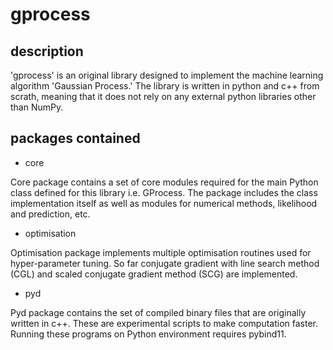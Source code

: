 # gprocess

## description
'gprocess' is an original library designed to implement the machine learning algorithm 'Gaussian Process.' The library is written in python and c++ from scrath, meaning that it does not rely on any external python libraries other than NumPy.

## packages contained
- core

Core package contains a set of core modules required for the main Python class defined for this library i.e. GProcess. The package includes the class implementation itself as well as modules for numerical methods, likelihood and prediction, etc.

- optimisation 

Optimisation package implements multiple optimisation routines used for hyper-parameter tuning. So far conjugate gradient with line search method (CGL) and scaled conjugate gradient method (SCG) are implemented.

- pyd

Pyd package contains the set of compiled binary files that are originally written in c++. These are experimental scripts to make computation faster. Running these programs on Python environment requires pybind11. 
